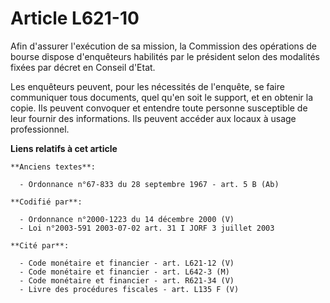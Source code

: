 # Article L621-10

Afin d'assurer l'exécution de sa mission, la Commission des opérations de bourse dispose d'enquêteurs habilités par le
président selon des modalités fixées par décret en Conseil d'Etat.

Les enquêteurs peuvent, pour les nécessités de l'enquête, se faire communiquer tous documents, quel qu'en soit le support, et
en obtenir la copie. Ils peuvent convoquer et entendre toute personne susceptible de leur fournir des informations. Ils
peuvent accéder aux locaux à usage professionnel.

**Liens relatifs à cet article**

	**Anciens textes**:

	  - Ordonnance n°67-833 du 28 septembre 1967 - art. 5 B (Ab)

	**Codifié par**:

	  - Ordonnance n°2000-1223 du 14 décembre 2000 (V)
	  - Loi n°2003-591 2003-07-02 art. 31 I JORF 3 juillet 2003

	**Cité par**:

	  - Code monétaire et financier - art. L621-12 (V)
	  - Code monétaire et financier - art. L642-3 (M)
	  - Code monétaire et financier - art. R621-34 (V)
	  - Livre des procédures fiscales - art. L135 F (V)
